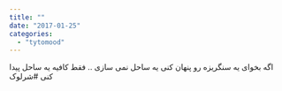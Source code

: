 ```yaml
---
title: ""
date: "2017-01-25"
categories: 
  - "tytomood"
---
```


‏اگه بخوای یه سنگریزه رو پنهان کنی یه ساحل نمی سازی .. فقط کافیه یه ساحل پیدا کنی #شرلوک
